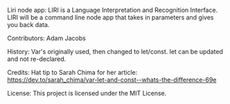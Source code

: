 Liri node app: LIRI is a Language Interpretation and Recognition Interface. LIRI will be a command line node app that takes in parameters and gives you back data.

Contributors: Adam Jacobs

History: Var's originally used, then changed to let/const. let can be updated and not re-declared.

Credits: Hat tip to Sarah Chima for her article: https://dev.to/sarah_chima/var-let-and-const--whats-the-difference-69e

License: This project is licensed under the MIT License.
